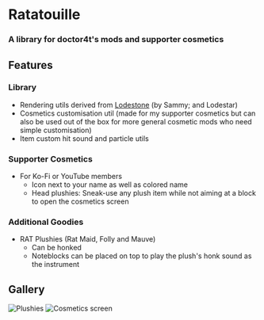 # Ratatouille
### A library for doctor4t's mods and supporter cosmetics

## Features
### Library
- Rendering utils derived from [Lodestone](https://modrinth.com/mod/lodestonelib) (by Sammy; and Lodestar)
- Cosmetics customisation util (made for my supporter cosmetics but can also be used out of the box for more general cosmetic mods who need simple customisation)
- Item custom hit sound and particle utils

### Supporter Cosmetics
- For Ko-Fi or YouTube members
    - Icon next to your name as well as colored name
    - Head plushies: Sneak-use any plush item while not aiming at a block to open the cosmetics screen

### Additional Goodies
- RAT Plushies (Rat Maid, Folly and Mauve)
    - Can be honked
    - Noteblocks can be placed on top to play the plush's honk sound as the instrument

## Gallery
![Plushies](https://cdn.modrinth.com/data/yufdeaJg/images/63d0d1ffabe3dc2037e9fa534bba377da1c59cb3.png)
![Cosmetics screen](https://cdn.modrinth.com/data/yufdeaJg/images/ad8d1a1aa39d9534d7fd41a824bea09bc1129e5a.png)